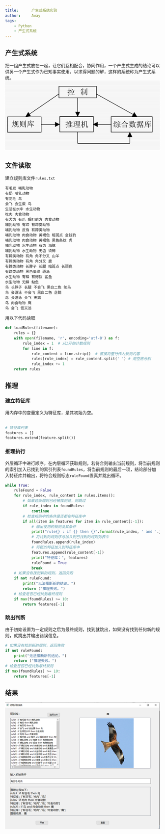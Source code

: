 ```yaml
---
title:      产生式系统实验
author:     Away
tags:
    - Python
    - 产生式系统
---
```


## 产生式系统

把一组产生式放在一起，让它们互相配合，协同作用，一个产生式生成的结论可以供另一个产生式作为已知事实使用，以求得问题的解，这样的系统称为产生式系统。
![20240416182019](https://raw.githubusercontent.com/HoozS/pic/main/pic/20240416182019.png)

## 文件读取

建立规则库文件`rules.txt`

```text
有毛发 哺乳动物
有奶 哺乳动物
有羽毛 鸟
会飞 会生蛋 鸟
生活在水中 水生动物
吃肉 肉食动物
有犬齿 有爪 眼盯前方 肉食动物
哺乳动物 有蹄 有蹄类动物
哺乳动物 反刍 有蹄类动物
哺乳动物 肉食动物 黄褐色 暗斑点 金钱豹
哺乳动物 肉食动物 黄褐色 黑色条纹 虎
哺乳动物 水生动物 有齿 海豚
哺乳动物 水生动物 无齿 须鲸
有蹄类动物 有角 角不分叉 山羊
有蹄类动物 有角 角分叉 鹿
有蹄类动物 长脖子 长腿 暗斑点 长颈鹿
有蹄类动物 黑色条纹 斑马
水生动物 有鳞 有鳃裂 鲨鱼
水生动物 无鳞 鲇鱼
鸟 长脖子 长腿 不会飞 黑白二色 鸵鸟
鸟 会游泳 不会飞 黑白二色 企鹅
鸟 会游泳 会飞 天鹅
鸟 肉食动物 鹰
鸟 会飞 信天翁
```

用以下代码读取

```python
def loadRules(filename):  
    rules = {}  
    with open(filename, 'r', encoding='utf-8') as f:  
        rule_index = 1  # 从1开始计数规则   
        for line in f:  
            rule_content = line.strip()  # 直接将整行作为规则内容   
            rules[rule_index] = rule_content.split(' ') # 用空格分割   
            rule_index += 1  
    return rules
```

## 推理

### 建立特征库

用内存中的变量定义为特征库，是其初始为空。

```python

# 特征库列表  
features = []    
features.extend(feature.split())   
```

### 推理执行

外层循环中进行顺序，在内层循环获取规则，若符合则输出当前规则，将当前规则的索引加入已找到的索引列表`foundRules`，将当前规则的最后一项，结论部分加入特征库并输出，将符合规则标志`ruleFound`置真并跳出循环。

```python
while True:  
    ruleFound = False  
    for rule_index, rule_content in rules.items():  
        # 如果这条规则已经被找到过，则跳过  
        if rule_index in foundRules:  
            continue  
        # 检查规则中的条件是否都在特征库中  
        if all(item in features for item in rule_content[:-1]):  
            # 输出使用的规则及其条件  
            print("rule{} : if {} then {}".format(rule_index, ' and '.join  (rule_content[:-1]), rule_content[-1]))  
            # 将找到的规则序号加入到已找到的规则列表中  
            foundRules.append(rule_index)  
            # 将新的特征加入到特征库中   
            features.append(rule_content[-1])  
            print("特征库：", features)  
            ruleFound = True  
            break  
    # 如果没有找到新的规则，返回失败   
    if not ruleFound:  
        print("无法推断新的结论。")   
        return ("推理失败。")   
    # 检查是否已经找到最终规则   
    if max(foundRules) >= 10:  
        return features[-1]   
```

### 跳出判断

由于初始设置为一定规则之后为最终规则，找到就跳出，如果没有找到任何新的规则，就跳出并输出错误信息。

```python
# 如果没有找到新的规则，返回失败   
if not ruleFound:  
    print("无法推断新的结论。")  
    return ("推理失败。")  
# 检查是否已经找到最终规则  
if max(foundRules) >= 10:  
    return features[-1]  
```

## 结果

![20240416183232](https://raw.githubusercontent.com/HoozS/pic/main/pic/20240416183232.png)
<!--more-->